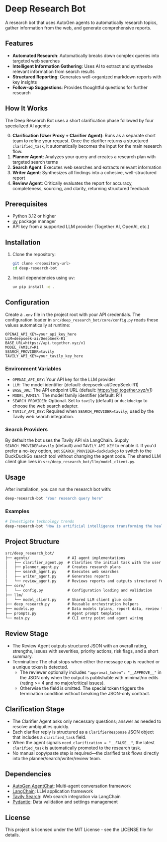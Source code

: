 # Deep Research Bot

A research bot that uses AutoGen agents to automatically research topics, gather information from the web, and generate comprehensive reports.

## Features

- **Automated Research**: Automatically breaks down complex queries into targeted web searches
- **Intelligent Information Gathering**: Uses AI to extract and synthesize relevant information from search results
- **Structured Reporting**: Generates well-organized markdown reports with key insights
- **Follow-up Suggestions**: Provides thoughtful questions for further research

## How It Works

The Deep Research Bot uses a short clarification phase followed by four specialized AI agents:

0. **Clarification (User Proxy + Clarifier Agent)**: Runs as a separate short team to refine your request. Once the clarifier returns a structured `clarified_task`, it automatically becomes the input for the main research flow.
1. **Planner Agent**: Analyzes your query and creates a research plan with targeted search terms
2. **Search Agent**: Executes web searches and extracts relevant information
3. **Writer Agent**: Synthesizes all findings into a cohesive, well-structured report
4. **Review Agent**: Critically evaluates the report for accuracy, completeness, sourcing, and clarity, returning structured feedback

## Prerequisites

- Python 3.12 or higher
- [uv](https://github.com/astral-sh/uv) package manager
- API key from a supported LLM provider (Together AI, OpenAI, etc.)

## Installation

1. Clone the repository:

   ```bash
   git clone <repository-url>
   cd deep-research-bot
   ```

2. Install dependencies using uv:

   ```bash
   uv pip install -e .
   ```

## Configuration

Create a `.env` file in the project root with your API credentials. The configuration loader in `src/deep_research_bot/core/config.py` reads these values automatically at runtime:

```env
OPENAI_API_KEY=your_api_key_here
LLM=deepseek-ai/DeepSeek-R1
BASE_URL=https://api.together.xyz/v1
MODEL_FAMILY=R1
SEARCH_PROVIDER=tavily
TAVILY_API_KEY=your_tavily_key_here
```

### Environment Variables

- `OPENAI_API_KEY`: Your API key for the LLM provider
- `LLM`: The model identifier (default: deepseek-ai/DeepSeek-R1)
- `BASE_URL`: The API endpoint URL (default: <https://api.together.xyz/v1>)
- `MODEL_FAMILY`: The model family identifier (default: R1)
- `SEARCH_PROVIDER`: Optional. Set to `tavily` (default) or `duckduckgo` to choose the web search adapter.
- `TAVILY_API_KEY`: Required when `SEARCH_PROVIDER=tavily`; used by the Tavily web search integration.

### Search Providers

By default the bot uses the Tavily API via LangChain. Supply `SEARCH_PROVIDER=tavily` (default) and `TAVILY_API_KEY` to enable it. If you'd prefer a no-key option, set `SEARCH_PROVIDER=duckduckgo` to switch to the DuckDuckGo search tool without changing the agent code. The shared LLM client glue lives in `src/deep_research_bot/llm/model_client.py`.

## Usage

After installation, you can run the research bot with:

```bash
deep-research-bot "Your research query here"
```

### Examples

```bash
# Investigate technology trends
deep-research-bot "How is artificial intelligence transforming the healthcare industry?"
```

## Project Structure

```md
src/deep_research_bot/
├── agents/                 # AI agent implementations
│   ├── clarifier_agent.py  # Clarifies the initial task with the user
│   ├── planner_agent.py    # Creates research plans
│   ├── search_agent.py     # Executes web searches
│   ├── writer_agent.py     # Generates reports
│   └── review_agent.py     # Reviews reports and outputs structured feedback
├── core/
│   └── config.py           # Configuration loading and validation
├── llm/
│   └── model_client.py     # Shared LLM client glue code
├── deep_research.py        # Reusable orchestration helpers
├── models.py               # Data models (plans, report data, review feedback)
├── prompts.py              # Agent prompt templates
└── main.py                 # CLI entry point and agent wiring
```

## Review Stage

- The Review Agent outputs structured JSON with an overall rating, strengths, issues with severities, priority actions, risk flags, and a short summary.
- Termination: The chat stops when either the message cap is reached or a unique token is detected.
  - The reviewer optionally includes `"approval_token": "__APPROVE__"` in the JSON only when the output is publishable with minimal/no edits (rating >= 4 and no major/critical issues).
  - Otherwise the field is omitted. The special token triggers the termination condition without breaking the JSON-only contract.

## Clarification Stage

- The Clarifier Agent asks only necessary questions; answer as needed to resolve ambiguities quickly.
- Each clarifier reply is structured as a `ClarifierResponse` JSON object that includes a `clarified_task` field.
- When the agent signals `need_clarification = "__FALSE__"`, the latest `clarified_task` is automatically promoted to the research task.
- No manual copy/paste step is required—the clarified task flows directly into the planner/search/writer/review team.

## Dependencies

- [AutoGen AgentChat](https://microsoft.github.io/autogen/): Multi-agent conversation framework
- [LangChain](https://github.com/langchain-ai/langchain): LLM application framework
- [Tavily Search](https://docs.tavily.com/): Web search integration via LangChain
- [Pydantic](https://docs.pydantic.dev/): Data validation and settings management

## License

This project is licensed under the MIT License - see the LICENSE file for details.
